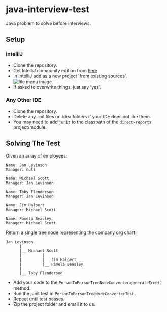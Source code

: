 # java-interview-test
Java problem to solve before interviews.

## Setup
### IntelliJ

- Clone the repository. 
- Get IntelliJ community edition from [here](https://www.jetbrains.com/idea/download/)
- In IntelliJ add as a new project 'from existing sources'.
![file menu image](http://i.imgur.com/1iL8qMb.png "file menu screenshot")
- If asked to overwrite things, just say 'yes'.

### Any Other IDE

- Clone the repository.
- Delete any .iml files or .idea folders if your IDE does not like them.
- You may need to add `junit` to the classpath of the `direct-reports` project/module.


## Solving The Test

Given an array of employees:
```
Name: Jan Levinson 
Manager: null
 
Name: Michael Scott
Manager: Jan Levinson
 
Name: Toby Flenderson
Manager: Jan Levinson
 
Name: Jim Halpert
Manager: Michael Scott
 
Name: Pamela Beasley
Manager: Michael Scott
```
Return a single tree node representing the company org chart:
```
Jan Levinson
      |
      |__ Michael Scott
      |         |
      |         |__ Jim Halpert
      |         |__ Pamela Beasley 
      |
      |__ Toby Flenderson 
```

- Add your code to the `PersonToPersonTreeNodeConverter`.`generateTree()` method.
- Run the junit test in `PersonToPersonTreeNodeConverterTest`.
- Repeat until test passes.
- Zip the project folder and email it to us.